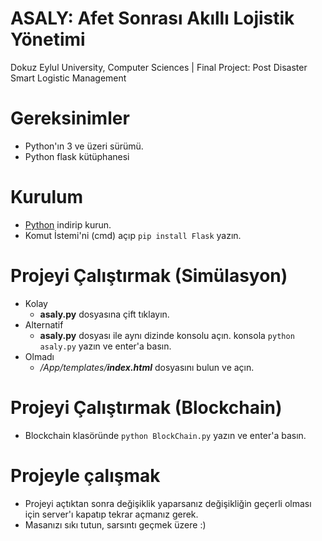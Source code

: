 # ASALY: Afet Sonrası Akıllı Lojistik Yönetimi
Dokuz Eylul University, Computer Sciences | Final Project: Post Disaster Smart Logistic Management

# Gereksinimler
* Python'ın 3 ve üzeri sürümü.
* Python flask kütüphanesi

# Kurulum
* [Python](https://www.python.org/downloads/) indirip kurun.
* Komut İstemi'ni (cmd) açıp `pip install Flask` yazın.

# Projeyi Çalıştırmak (Simülasyon)
* Kolay
  - **asaly.py** dosyasına çift tıklayın.
* Alternatif
  - **asaly.py** dosyası ile aynı dizinde konsolu açın. konsola `python asaly.py` yazın ve enter'a basın.
* Olmadı
  - _/App/templates/**index.html**_ dosyasını bulun ve açın.
  
# Projeyi Çalıştırmak (Blockchain)
* Blockchain klasöründe `python BlockChain.py` yazın ve enter'a basın.
 
# Projeyle çalışmak
* Projeyi açtıktan sonra değişiklik yaparsanız değişikliğin geçerli olması için server'ı kapatıp tekrar açmanız gerek.
* Masanızı sıkı tutun, sarsıntı geçmek üzere :)
